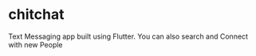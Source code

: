 # chitchat

Text Messaging app built using Flutter.
You can also search and Connect with new People
